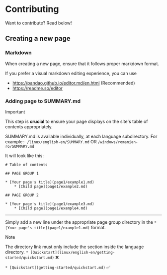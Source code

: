 # Contributing
Want to contribute? Read below!

## Creating a new page
### Markdown
When creating a new page, ensure that it follows proper markdown format. 

If you prefer a visual markdown editing experience, you can use

- https://pandao.github.io/editor.md/en.html (Recommended)
- https://readme.so/editor

### Adding page to SUMMARY.md
> [!IMPORTANT]
> This step is **crucial** to ensure your page displays on the site's table of contents appropriately.

SUMMARY.md is available individually, at each language subdirectory. 
For example:-
`/linux/english-en/SUMMARY.md` OR `/windows/romanian-ro/SUMMARY.md`

It will look like this:
```
# Table of contents​

## PAGE GROUP 1​

* [Your page's title](page1/example1.md)
    * [Child page](page1/example2.md)

## PAGE GROUP 2

* [Your page's title](page1/example3.md)
    * [Child page](page1/example4.md)

```
---
Simply add a new line under the appropriate page group directory in the `* [Your page's title](page1/example1.md)` format. 

> [!NOTE]  
> The directory link must only include the section inside the language directory. 
> `* [Quickstart](linux/english-en/getting-started/quickstart.md)` ❌
>
> `* [Quickstart](getting-started/quickstart.md)` ✅



